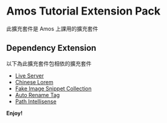 # Amos Tutorial Extension Pack

此擴充套件是 Amos 上課用的擴充套件

## Dependency Extension

以下為此擴充套件包相依的擴充套件

* [Live Server](https://marketplace.visualstudio.com/items?itemName=ritwickdey.LiveServer)
* [Chinese Lorem](https://marketplace.visualstudio.com/items?itemName=KevinYang.ctlorem)
* [Fake Image Snippet Collection](https://marketplace.visualstudio.com/items?itemName=yoyoys.fake-img-snippet-collection)
* [Auto Rename Tag](https://marketplace.visualstudio.com/items?itemName=formulahendry.auto-rename-tag)
* [Path Intellisense](https://marketplace.visualstudio.com/items?itemName=christian-kohler.path-intellisense)


**Enjoy!**